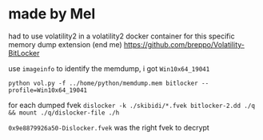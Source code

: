 # made by Mel

had to use volatility2 in a volatility2 docker container for this specific memory dump extension (end me)
https://github.com/breppo/Volatility-BitLocker

use `imageinfo` to identify the memdump, i got `Win10x64_19041`

`python vol.py -f ../home/python/memdump.mem bitlocker --profile=Win10x64_19041`

for each dumped fvek
`dislocker -k ./skibidi/*.fvek bitlocker-2.dd ./q && mount ./q/dislocker-file ./h`

`0x9e8879926a50-Dislocker.fvek` was the right fvek to decrypt